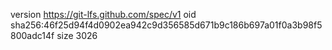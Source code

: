 version https://git-lfs.github.com/spec/v1
oid sha256:46f25d94f4d0902ea942c9d356585d671b9c186b697a01f0a3b98f5800adc14f
size 3026
